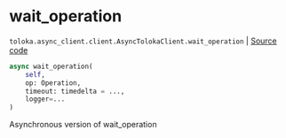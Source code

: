 # wait_operation
`toloka.async_client.client.AsyncTolokaClient.wait_operation` | [Source code](https://github.com/Toloka/toloka-kit/blob/v1.1.2/src/async_client/client.py#L121)

```python
async wait_operation(
    self,
    op: Operation,
    timeout: timedelta = ...,
    logger=...
)
```

Asynchronous version of wait_operation

